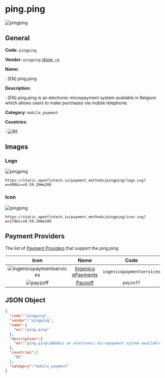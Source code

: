 
# ping.ping 
![pingping](https://static.openfintech.io/payment_methods/pingping/logo.svg?w=400&c=v0.59.26#w200)  

## General 
**Code:** `pingping` 
 
**Vendor:** `pingping` [show -->](/vendors/pingping/) 
 
**Name:** 
 
:	[EN] ping.ping 
 
**Description:** 
 
: [EN] ping.ping is an electronic micropayment system available in Belgium which allows users to make purchases via mobile telephone. 
 
**Category:** `mobile_payment` 
 
**Countries:** 
 
:	![BE](https://cdnjs.cloudflare.com/ajax/libs/flag-icon-css/3.3.0/flags/4x3/be.svg#w24)  

## Images 

### Logo 
![pingping](https://static.openfintech.io/payment_methods/pingping/logo.svg?w=400&c=v0.59.26#w200)  

```
https://static.openfintech.io/payment_methods/pingping/logo.svg?w=400&c=v0.59.26#w200
```  

### Icon 
![pingping](https://static.openfintech.io/payment_methods/pingping/icon.svg?w=278&c=v0.59.26#w100)  

```
https://static.openfintech.io/payment_methods/pingping/icon.svg?w=278&c=v0.59.26#w100
```  

## Payment Providers 
 
The list of [Payment Providers](/payment-providers/) that support the _ping.ping_ 

|Icon|Name|Code| 
|:---:|:---:|:---:| 
|![ingenicopaymentservices](https://static.openfintech.io/payment_providers/ingenicopaymentservices/icon.svg?w=278&c=v0.59.26#w100) |[Ingenico ePayments](/payment-providers/ingenicopaymentservices/)|`ingenicopaymentservices`| 
|![payzoff](https://static.openfintech.io/payment_providers/payzoff/icon.svg?w=278&c=v0.59.26#w100) |[Payzoff](/payment-providers/payzoff/)|`payzoff`| 
 

## JSON Object 

```json
{
  "code":"pingping",
  "vendor":"pingping",
  "name":{
    "en":"ping.ping"
  },
  "description":{
    "en":"ping.ping\u00a0is an electronic micropayment system available in Belgium which allows users to make purchases via mobile telephone."
  },
  "countries":[
    "BE"
  ],
  "category":"mobile_payment"
}
```  
